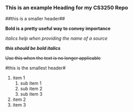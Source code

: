 ### This is an example Heading for my CS3250 Repo

##this is a smaller header##

**Bold is a pretty useful way to convey importance**

*italics help when providing the name of a source*

**_this should be bold italics_**

~~Use this when the text is no longer applicable~~

#this is the smallest header#

1. item 1
   1. sub item 1
   2. sub item 2
   3. sub item 3
3. item 2
4. item 3
